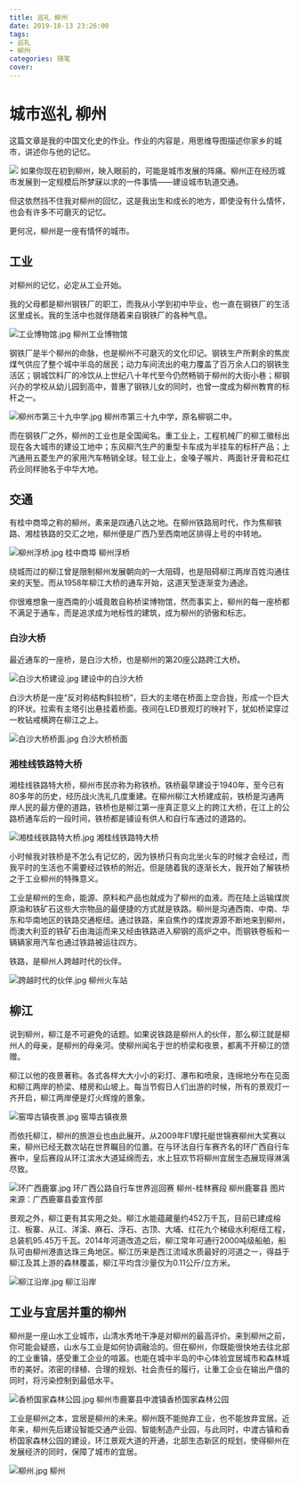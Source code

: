 ```yaml
---
title: 巡礼 柳州
date: 2019-10-13 23:26:00
tags: 
- 巡礼
- 柳州
categories: 随笔
cover:
---
```


# 城市巡礼 柳州

这篇文章是我的中国文化史的作业。作业的内容是，用思维导图描述你家乡的城市，讲述你与他的记忆。

![](https://cdn.nlark.com/yuque/0/2019/png/244524/1570624693143-267dfde2-5928-4fca-b47e-524891b5a985.png)
如果你现在初到柳州，映入眼前的，可能是城市发展的阵痛。柳州正在经历城市发展到一定规模后所梦寐以求的一件事情——建设城市轨道交通。

但这依然挡不住我对柳州的回忆，这是我出生和成长的地方，即使没有什么情怀，也会有许多不可磨灭的记忆。

更何况，柳州是一座有情怀的城市。

## 工业
对柳州的记忆，必定从工业开始。

我的父母都是柳州钢铁厂的职工，而我从小学到初中毕业，也一直在钢铁厂的生活区里成长。我的生活中也就伴随着来自钢铁厂的各种气息。

![工业博物馆.jpg](https://cdn.nlark.com/yuque/0/2019/jpeg/244524/1570974190176-d72d772d-5937-4d36-b18a-b707047f7fd1.jpeg#align=left&display=inline&height=1080&name=%E5%B7%A5%E4%B8%9A%E5%8D%9A%E7%89%A9%E9%A6%86.jpg&originHeight=1080&originWidth=1920&search=&size=1638730&status=done&width=1920)
柳州工业博物馆

钢铁厂是半个柳州的命脉，也是柳州不可磨灭的文化印记。钢铁生产所剩余的焦炭煤气供应了整个城中半岛的居民；动力车间流出的电力覆盖了百万余人口的钢铁生活区；钢城饮料厂的冷饮从上世纪八十年代至今仍然畅销于柳州的大街小巷；柳钢兴办的学校从幼儿园到高中，普惠了钢铁儿女的同时，也曾一度成为柳州教育的标杆之一。

![柳州市第三十九中学.jpg](https://cdn.nlark.com/yuque/0/2019/jpeg/244524/1570973063458-33b610ab-7f1f-40d6-8969-d9d7a8326ea6.jpeg#align=left&display=inline&height=1080&name=%E6%9F%B3%E5%B7%9E%E5%B8%82%E7%AC%AC%E4%B8%89%E5%8D%81%E4%B9%9D%E4%B8%AD%E5%AD%A6.jpg&originHeight=1080&originWidth=1920&search=&size=774428&status=done&width=1920)
柳州市第三十九中学，原名柳钢二中。

而在钢铁厂之外，柳州的工业也是全国闻名。重工业上，工程机械厂的柳工徽标出现在各大城市的建设工地中；东风柳汽生产的重型卡车成为半挂车的标杆产品；上汽通用五菱生产的家用汽车畅销全球。轻工业上，金嗓子喉片、两面针牙膏和花红药业同样驰名于中华大地。

## 交通
有桂中商埠之称的柳州，素来是四通八达之地。在柳州铁路局时代，作为焦柳铁路、湘桂铁路的交汇之地，柳州便是广西乃至西南地区排得上号的中转地。

![柳州浮桥.jpg](https://cdn.nlark.com/yuque/0/2019/jpeg/244524/1570973070724-43b3383e-15c3-4b81-b32e-3a60959015be.jpeg#align=left&display=inline&height=1080&name=%E6%9F%B3%E5%B7%9E%E6%B5%AE%E6%A1%A5.jpg&originHeight=1080&originWidth=1920&search=&size=504598&status=done&width=1920)
桂中商埠 柳州浮桥

绕城而过的柳江曾是限制柳州发展朝向的一大阻碍，也是阻碍柳江两岸百姓沟通往来的天堑。而从1958年柳江大桥的通车开始，这道天堑逐渐变为通途。

你很难想象一座西南的小城竟敢自称桥梁博物馆，然而事实上，柳州的每一座桥都不满足于通车，而是追求成为地标性的建筑，成为柳州的骄傲和标志。

### 白沙大桥
最近通车的一座桥，是白沙大桥，也是柳州的第20座公路跨江大桥。

![白沙大桥建设.jpg](https://cdn.nlark.com/yuque/0/2019/jpeg/244524/1570973378269-751dbc62-b34f-48b9-a5bd-e7eb7b5a5d27.jpeg#align=left&display=inline&height=1080&name=%E7%99%BD%E6%B2%99%E5%A4%A7%E6%A1%A5%E5%BB%BA%E8%AE%BE.jpg&originHeight=1080&originWidth=1920&search=&size=639349&status=done&width=1920)
建设中的白沙大桥

白沙大桥是一座“反对称结构斜拉桥”，巨大的主塔在桥面上空合拢，形成一个巨大的环状。拉索有主塔引出悬挂着桥面。夜间在LED景观灯的映衬下，犹如桥梁穿过一枚钻戒横跨在柳江之上。

![白沙大桥桥面.jpg](https://cdn.nlark.com/yuque/0/2019/jpeg/244524/1570973468403-cbfe0c2b-b807-4f07-aa91-cb5f17f1ec43.jpeg#align=left&display=inline&height=1080&name=%E7%99%BD%E6%B2%99%E5%A4%A7%E6%A1%A5%E6%A1%A5%E9%9D%A2.jpg&originHeight=1080&originWidth=1920&search=&size=1390873&status=done&width=1920)
白沙大桥桥面

### 湘桂线铁路特大桥
湘桂线铁路特大桥，柳州市民亦称为称铁桥。铁桥最早建设于1940年，至今已有80多年的历史，经历战火洗礼几度重建。在柳州柳江大桥建成前，铁桥是沟通两岸人民的最方便的道路，铁桥也是柳江第一座真正意义上的跨江大桥，在江上的公路桥通车后的一段时间，铁桥都是铺设有供人和自行车通过的道路的。

![湘桂线铁路特大桥.jpg](https://cdn.nlark.com/yuque/0/2019/jpeg/244524/1570973556700-4a7ddd3a-87a1-4d29-b569-8f15ab301831.jpeg#align=left&display=inline&height=1080&name=%E6%B9%98%E6%A1%82%E7%BA%BF%E9%93%81%E8%B7%AF%E7%89%B9%E5%A4%A7%E6%A1%A5.jpg&originHeight=1080&originWidth=1920&search=&size=882906&status=done&width=1920)
湘桂线铁路特大桥

小时候我对铁桥是不怎么有记忆的，因为铁桥只有向北坐火车的时候才会经过，而我平时的生活也不需要经过铁桥的附近。但是随着我的逐渐长大，我开始了解铁桥之于工业柳州的特殊意义。

工业是柳州的生命，能源、原料和产品也就成为了柳州的血液。而在陆上运输煤炭原油和铁矿石这些大宗物品的最便捷的方式就是铁路。柳州是沟通西南、中南、华东和华南地区的铁路交通枢纽。通过铁路，来自焦作的煤炭源源不断地来到柳州，而澳大利亚的铁矿石由海运而来又经由铁路进入柳钢的高炉之中。而钢铁卷板和一辆辆家用汽车也通过铁路被运往四方。

铁路，是柳州人跨越时代的伙伴。

![跨越时代的伙伴.jpg](https://cdn.nlark.com/yuque/0/2019/jpeg/244524/1570973648872-e75ee711-8fb8-4736-abd0-ba26408fc230.jpeg#align=left&display=inline&height=1080&name=%E8%B7%A8%E8%B6%8A%E6%97%B6%E4%BB%A3%E7%9A%84%E4%BC%99%E4%BC%B4.jpg&originHeight=1080&originWidth=1920&search=&size=1495000&status=done&width=1920)
柳州火车站

## 柳江
说到柳州，柳江是不可避免的话题。如果说铁路是柳州人的伙伴，那么柳江就是柳州人的母亲，是柳州的母亲河。使柳州闻名于世的桥梁和夜景，都离不开柳江的馈赠。

柳江以他的夜景著称。各式各样大大小小的彩灯、瀑布和喷泉，连绵地分布在见面和柳江两岸的桥梁、楼房和山坡上。每当节假日人们出游的时候，所有的景观灯一齐开启，柳江两岸便是灯火辉煌的景象。

![窑埠古镇夜景.jpg](https://cdn.nlark.com/yuque/0/2019/jpeg/244524/1570973079477-7e42967a-960e-4818-b822-bcc246229950.jpeg#align=left&display=inline&height=1080&name=%E7%AA%91%E5%9F%A0%E5%8F%A4%E9%95%87%E5%A4%9C%E6%99%AF.jpg&originHeight=1080&originWidth=1920&search=&size=1050149&status=done&width=1920)
窑埠古镇夜景

而依托柳江，柳州的旅游业也由此展开。从2009年F1摩托艇世锦赛柳州大奖赛以来，柳州已经无数次站在世界瞩目的位置。在与环法自行车赛齐名的环广西自行车赛中，皇后赛段从环江滨水大道延绵而去，水上狂欢节将柳州宜居生态展现得淋漓尽致。

![环广西鹿寨.jpg](https://cdn.nlark.com/yuque/0/2019/jpeg/244524/1570973667440-6f1ab2a2-f40a-41af-9f6c-5088135480ec.jpeg#align=left&display=inline&height=1080&name=%E7%8E%AF%E5%B9%BF%E8%A5%BF%E9%B9%BF%E5%AF%A8.jpg&originHeight=1080&originWidth=1920&search=&size=999331&status=done&width=1920)
环广西公路自行车世界巡回赛 柳州-桂林赛段 柳州鹿寨县 图片来源：广西鹿寨县委宣传部

景观之外，柳江更有其实用之处。柳江水能蕴藏量约452万千瓦，目前已建成榕江、板寨、从江、洋溪、麻石、浮石、古顶、大埔、红花九个梯级水利枢纽工程，总装机95.45万千瓦。2014年河道改造之后，柳江常年可通行2000吨级船舶，船队可由柳州港直达珠三角地区。柳江历来是西江流域水质最好的河道之一，得益于柳江及其上游的森林覆盖，柳江平均含沙量仅为0.11公斤/立方米。

![柳江沿岸.jpg](https://cdn.nlark.com/yuque/0/2019/jpeg/244524/1570973856037-ec871f94-6ea4-404e-b511-54aecc57be6d.jpeg#align=left&display=inline&height=1080&name=%E6%9F%B3%E6%B1%9F%E6%B2%BF%E5%B2%B8.jpg&originHeight=1080&originWidth=1920&search=&size=1707062&status=done&width=1920)
柳江沿岸

## 工业与宜居并重的柳州
柳州是一座山水工业城市，山清水秀地干净是对柳州的最高评价。来到柳州之前，你可能会疑惑，山水与工业是如何协调融洽的。但在柳州，你既能很快地去往北部的工业重镇，感受重工企业的喧嚣。也能在城中半岛的中心体验宜居城市和森林城市的美好。浓密的绿植、合理的规划、社会责任的履行，让重工企业在输出产值的同时，将污染控制到最低水平。

![香桥国家森林公园.jpg](https://cdn.nlark.com/yuque/0/2019/jpeg/244524/1570974049338-84b80223-c821-4e5c-9e68-38b4f9d00adf.jpeg#align=left&display=inline&height=1080&name=%E9%A6%99%E6%A1%A5%E5%9B%BD%E5%AE%B6%E6%A3%AE%E6%9E%97%E5%85%AC%E5%9B%AD.jpg&originHeight=1080&originWidth=1920&search=&size=1400143&status=done&width=1920)
柳州市鹿寨县中渡镇香桥国家森林公园

工业是柳州之本，宜居是柳州的未来。柳州既不能抛弃工业，也不能放弃宜居。近年来，柳州先后建设智能交通产业园、智能制造产业园，与此同时，中渡古镇和香桥国家森林公园的建设，环江景观大道的开通，北部生态新区的规划，使得柳州在发展经济的同时，保障了城市的宜居。

![柳州.jpg](https://cdn.nlark.com/yuque/0/2019/jpeg/244524/1570975753698-90589f9b-92d2-4d56-96f6-0bfbca1b5fc5.jpeg#align=left&display=inline&height=1080&name=%E6%9F%B3%E5%B7%9E.jpg&originHeight=1080&originWidth=1920&search=&size=1553549&status=done&width=1920)
柳州